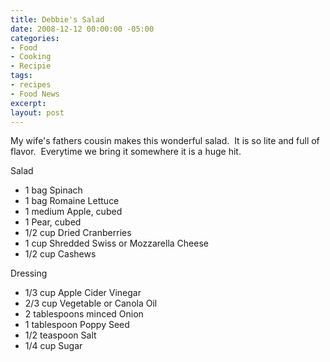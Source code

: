 ```yaml
---
title: Debbie's Salad
date: 2008-12-12 00:00:00 -05:00
categories:
- Food
- Cooking
- Recipie
tags:
- recipes
- Food News
excerpt: 
layout: post
---
```


My wife's fathers cousin makes this wonderful salad.&nbsp; It is so lite and full of flavor.&nbsp; Everytime we bring it somewhere it is a huge hit.

Salad

* 1 bag Spinach
* 1 bag Romaine Lettuce
* 1 medium Apple, cubed
* 1 Pear, cubed
* 1/2 cup Dried Cranberries
* 1 cup Shredded Swiss or Mozzarella Cheese
* 1/2 cup Cashews

Dressing

* 1/3 cup Apple Cider Vinegar
* 2/3 cup Vegetable or Canola Oil
* 2 tablespoons minced Onion
* 1 tablespoon Poppy Seed
* 1/2 teaspoon Salt
* 1/4 cup Sugar
